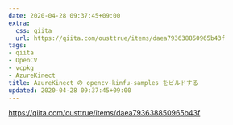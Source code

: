 ```yaml
---
date: 2020-04-28 09:37:45+09:00
extra:
  css: qiita
  url: https://qiita.com/ousttrue/items/daea793638850965b43f
tags:
- qiita
- OpenCV
- vcpkg
- AzureKinect
title: AzureKinect の opencv-kinfu-samples をビルドする
updated: 2020-04-28 09:37:45+09:00
---
```


<https://qiita.com/ousttrue/items/daea793638850965b43f>
